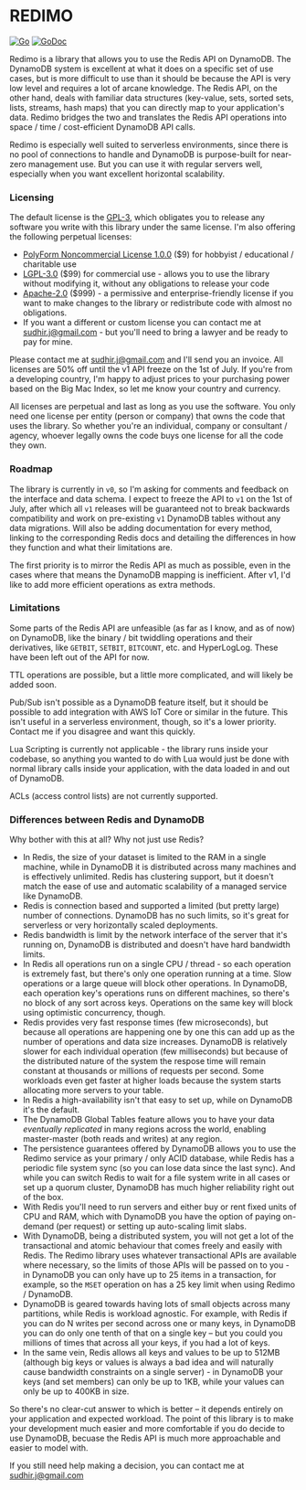 # REDIMO

[![Go](https://github.com/sudhirj/redimo.go/workflows/Go/badge.svg)](https://github.com/sudhirj/redimo.go/actions)
[![GoDoc](https://godoc.org/github.com/sudhirj/redimo.go?status.svg)](https://pkg.go.dev/github.com/sudhirj/redimo.go?tab=doc)

Redimo is a library that allows you to use the Redis API on DynamoDB. The DynamoDB system is excellent at what it does on a specific set of use cases, but is more difficult to use than it should be because the API is very low level and requires a lot of arcane knowledge. The Redis API, on the other hand, deals with familiar data structures (key-value, sets, sorted sets, lists, streams, hash maps) that you can directly map to your application's data. Redimo bridges the two and translates the Redis API operations into space / time / cost-efficient DynamoDB API calls. 

Redimo is especially well suited to serverless environments, since there is no pool of connections to handle and DynamoDB is purpose-built for near-zero management use. But you can use it with regular servers well, especially when you want excellent horizontal scalability.

### Licensing 
The default license is the [GPL-3](https://tldrlegal.com/license/gnu-general-public-license-v3-(gpl-3)), which obligates you to release any software you write with this library under the same license. I'm also offering the following perpetual licenses:
 
 * [PolyForm Noncommercial License 1.0.0](https://polyformproject.org/licenses/noncommercial/1.0.0/) ($9) for hobbyist / educational / charitable use 
 * [LGPL-3.0](https://tldrlegal.com/license/gnu-lesser-general-public-license-v3-(lgpl-3)) ($99) for commercial use  - allows you to use the library without modifying it, without any obligations to release your code
 * [Apache-2.0](https://tldrlegal.com/license/apache-license-2.0-(apache-2.0)) ($999) - a permissive and enterprise-friendly license if you want to make changes to the library or redistribute code with almost no obligations.
 * If you want a different or custom license you can contact me at sudhir.j@gmail.com - but you'll need to bring a lawyer and be ready to pay for mine. 
 
 Please contact me at sudhir.j@gmail.com and I'll send you an invoice. All licenses are 50% off until the v1 API freeze on the 1st of July. If you're from a developing country, I'm happy to adjust prices to your purchasing power based on the Big Mac Index, so let me know your country and currency.   
 
 All licenses are perpetual and last as long as you use the software. You only need one license per entity (person or company) that owns the code that uses the library. So whether you're an individual, company or consultant / agency, whoever legally owns the code buys one license for all the code they own.
 
 ### Roadmap
 The library is currently in `v0`, so I'm asking for comments and feedback on the interface and data schema. I expect to freeze the API to `v1` on the 1st of July, after which all `v1` releases will be guaranteed not to break backwards compatibility and work on pre-existing `v1` DynamoDB tables without any data migrations. Will also be adding documentation for every method, linking to the corresponding Redis docs and detailing the differences in how they function and what their limitations are.
 
 The first priority is to mirror the Redis API as much as possible, even in the cases where that means the DynamoDB mapping is inefficient. After v1, I'd like to add more efficient operations as extra methods.
 
 ### Limitations
 Some parts of the Redis API are unfeasible (as far as I know, and as of now) on DynamoDB, like the binary / bit twiddling operations and their derivatives, like `GETBIT`, `SETBIT`, `BITCOUNT`, etc. and HyperLogLog. These have been left out of the API for now. 
 
 TTL operations are possible, but a little more complicated, and will likely be added soon.
 
 Pub/Sub isn't possible as a DynamoDB feature itself, but it should be possible to add integration with AWS IoT Core or similar in the future. This isn't useful in a serverless environment, though, so it's a lower priority. Contact me if you disagree and want this quickly.
 
 Lua Scripting is currently not applicable - the library runs inside your codebase, so anything you wanted to do with Lua would just be done with normal library calls inside your application, with the data loaded in and out of DynamoDB. 
 
 ACLs (access control lists) are not currently supported.  
 
 ### Differences between Redis and DynamoDB
 Why bother with this at all? Why not just use Redis?  
* In Redis, the size of your dataset is limited to the RAM in a single machine, while in DynamoDB it is distributed across many machines and is effectively unlimited. Redis has clustering support, but it doesn't match the ease of use and automatic scalability of a managed service like DynamoDB.
* Redis is connection based and supported a limited (but pretty large) number of connections. DynamoDB has no such limits, so it's great for serverless or very horizontally scaled deployments.  
* Redis bandwidth is limit by the network interface of the server that it's running on, DynamoDB is distributed and doesn't have hard bandwidth limits. 
* In Redis all operations run on a single CPU / thread - so each operation is extremely fast, but there's only one operation running at a time. Slow operations or a large queue will block other operations. In DynamoDB, each operation key's operations runs on different machines, so there's no block of any sort across keys. Operations on the same key will block using optimistic concurrency, though.  
* Redis provides very fast response times (few microseconds), but because all operations are happening one by one this can add up as the number of operations and data size increases. DynamoDB is relatively slower for each individual operation (few milliseconds) but because of the distributed nature of the system the respose time will remain constant at thousands or millions of requests per second. Some workloads even get faster at higher loads because the system starts allocating more servers to your table.   
* In Redis a high-availability isn't that easy to set up, while on DynamoDB it's the default.
* The DynamoDB Global Tables feature allows you to have your data *eventually replicated* in many regions across the world, enabling master-master (both reads and writes) at any region.
* The persistence guarantees offered by DynamoDB allows you to use the Redimo service as your primary / only ACID database, while Redis has a periodic file system sync (so you can lose data since the last sync). And while you can switch Redis to wait for a file system write in all cases or set up a quorum cluster, DynamoDB has much higher reliability right out of the box. 
* With Redis you'll need to run servers and either buy or rent fixed units of CPU and RAM, which with DynamoDB you have the option of paying on-demand (per request) or setting up auto-scaling limit slabs. 
* With DynamoDB, being a distributed system, you will not get a lot of the transactional and atomic behaviour that comes freely and easily with Redis. The Redimo library uses whatever transactional APIs are available where necessary, so the limits of those APIs will be passed on to you - in DynamoDB you can only have up to 25 items in a transaction, for example, so the `MSET` operation on has a 25 key limit when using Redimo / DynamoDB.
* DynamoDB is geared towards having lots of small objects across many partitions, while Redis is workload agnostic. For example, with Redis if you can do N writes per second across one or many keys, in DynamoDB you can do only one tenth of that on a single key – but you could you millions of times that across all your keys, if you had a lot of keys.
* In the same vein, Redis allows all keys and values to be up to 512MB (although big keys or values is always a bad idea and will naturally cause bandwidth constraints on a single server) - in DynamoDB your keys (and set members) can only be up to 1KB, while your values can only be up to 400KB in size.

So there's no clear-cut answer to which is better – it depends entirely on your application and expected workload. The point of this library is to make your development much easier and more comfortable if you do decide to use DynamoDB, becuase the Redis API is much more approachable and easier to model with.

If you still need help making a decision, you can contact me at sudhir.j@gmail.com   
   

 

